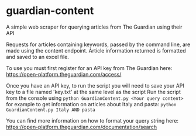 # guardian-content
A simple web scraper for querying articles from The Guardian using their API

Requests for articles containing keywords, passed by the command line, are made using the content endpoint. 
Article information returned is formatted and saved to an excel file.


To use you must first register for an API key from The Guardian here:
https://open-platform.theguardian.com/access/

Once you have an API key, to run the script you will need to save your API key to a file named 'key.txt' at the same level as the script 
Run the script from the console using `python GuardianContent.py <Your query content>` for example to get information on articles about Italy and pasta: `python GuardianContent.py Italy AND pasta`

You can find more information on how to format your query string here:
https://open-platform.theguardian.com/documentation/search
